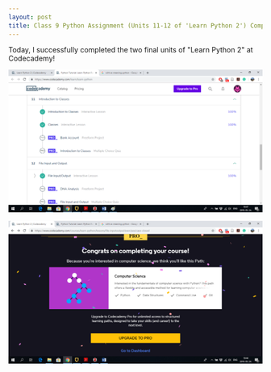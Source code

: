 ```yaml
---
layout: post
title: Class 9 Python Assignment (Units 11-12 of 'Learn Python 2') Completed at Codecademy
---
```


Today, I successfully completed the two final units of "Learn Python 2" at Codecademy!  

![](/img/python1112_2.png) 

![](/img/python1112.png)  
